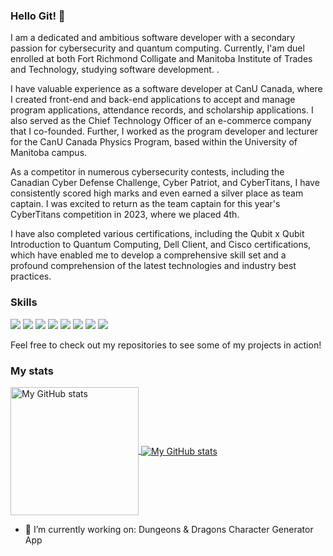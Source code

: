 
### Hello Git! 👋

I am a dedicated and ambitious software developer with a secondary passion for cybersecurity and quantum computing. Currently, I'am duel enrolled at both Fort Richmond Colligate and Manitoba Institute of Trades and Technology, studying software development.  .

I have valuable experience as a software developer at CanU Canada, where I created front-end and back-end applications to accept and manage program applications, attendance records, and scholarship applications. I also served as the Chief Technology Officer of an e-commerce company that I co-founded. Further, I worked as the program developer and lecturer for the CanU Canada Physics Program, based within the University of Manitoba campus.

As a competitor in numerous cybersecurity contests, including the Canadian Cyber Defense Challenge, Cyber Patriot, and CyberTitans, I have consistently scored high marks and even earned a silver place as team captain. I was excited to return as the team captain for this year's CyberTitans competition in 2023, where we placed 4th.

I have also completed various certifications, including the Qubit x Qubit Introduction to Quantum Computing, Dell Client, and Cisco certifications, which have enabled me to develop a comprehensive skill set and a profound comprehension of the latest technologies and industry best practices.


 ### Skills
![](https://img.shields.io/badge/code-javascript-informational?style=for-the-badge&logo=javascript&logoColor=white&color=ADD8E6)
![](https://img.shields.io/badge/code-c%23-informational?style=for-the-badge&logo=csharp&logoColor=white&color=ADD8E6)
![](https://img.shields.io/badge/web-html-informational?style=for-the-badge&logo=html5&logoColor=white&color=ADD8E6)
![](https://img.shields.io/badge/web-css-informational?style=for-the-badge&logo=css3&logoColor=white&color=ADD8E6) 
![](https://img.shields.io/badge/code-python-informational?style=for-the-badge&logo=python&logoColor=white&color=ADD8E6)
![](https://img.shields.io/badge/code-react-informational?style=for-the-badge&logo=react&logoColor=white&color=ADD8E6)
![](https://img.shields.io/badge/code-VB-informational?style=for-the-badge&logo=.net&logoColor=white&color=ADD8E6)
![](https://img.shields.io/badge/db-sql-informational?style=for-the-badge&logo=sql&logoColor=white&color=ADD8E6)



Feel free to check out my repositories to see some of my projects in action!



### My stats
<a href="https://github.com/BenjaminKaganovitch">
  <img height="205px" align="center" src="https://github-readme-stats.vercel.app/api?username=BenjaminKaganovitch&theme=blue-green&show_icons=true" alt="My GitHub stats" />
</a>
<a href="https://github.com/BenjaminKaganovitch">
  <img align="center" src="https://github-readme-stats.vercel.app/api/top-langs/?username=BenjaminKaganovitch&theme=blue-green&hide=Ruby&show_icons=true&langs_count=3" alt="My GitHub stats"/>
</a>

- 🔭 I’m currently working on: <a href="https://github.com/BenjaminKaganovitch/Dungeons-and-Dragons-Character-Generator" style="text-decoration: none;"> Dungeons &amp; Dragons Character Generator App </a>

<!--
**BenjaminKaganovitch/BenjaminKaganovitch** is a ✨ _special_ ✨ repository because its `README.md` (this file) appears on your GitHub profile.

Here are some ideas to get you started:


 
- 🌱 I’m currently learning ...
- 💬 Ask me about ...
- 📫 How to reach me: benjamink432@gmail.com
- ⚡ Fun fact: ...
-->
